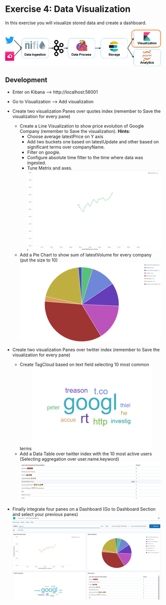 # Exercise 4: Data Visualization

In this exercise you will visualize stored data and create a dashboard.

![Exercise architecture](../img/architecture_exercise4.png)

## Development
* Enter on Kibana --> http://localhost:56001
* Go to Visualization --> Add visualization
* Create two visualization Panes over quotes index (remember to Save the visualization for every pane)
	* Create a Line Visualization to show price evolution of Google Company (remember to Save the visualization).
  	**Hints**:
		* Choose average latestPrice on Y axis
		* Add two buckets one based on latestUpdate and other based on significant terms over companyName.
		* Filter on google.
		* Configure absolute time filter to the time where data was ingested.
		* Tune Metrix and axes.
	![Price Line Chart](../img/GooglePriceEvolution.png)
	* Add a Pie Chart to show sum of latestVolume for every company (put the size to 10)
	![Volume Pie Chart](../img/VolumePieChart.png)

* Create two visualization Panes over twitter index (remember to Save the visualization for every pane)
	* Create TagCloud based on text field selecting 10 most common terms
	![TagCloud Pane](../img/TagCloud.png)
	* Add a Data Table over twitter index with the 10 most active users (Selecting aggregation over user.name.keyword)
	![TwitterUsers Pane](../img/TwitterUsers.png)

* Finally integrate four panes on a Dashboard (Go to Dashboard Section and select your previous panes)
	![Integrated Dashboard](../img/Dashboard.png)
